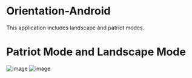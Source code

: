 # Orientation-Android
This application includes landscape and patriot modes.

# Patriot Mode and Landscape Mode

![image](https://user-images.githubusercontent.com/71166016/167029516-4b586339-fb82-489c-9c76-9754d5cfa32c.png)
![image](https://user-images.githubusercontent.com/71166016/167029666-ec87c02e-9190-4da9-805d-dd4305d7831e.png)


